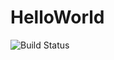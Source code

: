 # HelloWorld


<img src="https://camo.githubusercontent.com/42461300b17ec816fa4797a12fe173bd241a4c4d/68747470733a2f2f7472617669732d63692e6f72672f43686f705365654775792f436f64657273436c75622e7376673f6272616e63683d6d6173746572" alt="Build Status" data-canonical-src="https://travis-ci.org/PiotrKowandy/HelloWorld" style="max-width:100%;">


